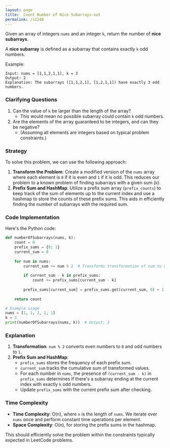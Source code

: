 ```yaml
---
layout: page
title:  Count Number of Nice Subarrays-out
permalink: /s1248
---
```

Given an array of integers `nums` and an integer `k`, return the number of **nice subarrays**.

A **nice subarray** is defined as a subarray that contains exactly `k` odd numbers.

Example:
```
Input: nums = [1,1,2,1,1], k = 3
Output: 2
Explanation: The subarrays ([1,1,2,1], [1,2,1,1]) have exactly 3 odd numbers.
```

### Clarifying Questions
1. Can the value of `k` be larger than the length of the array? 
   - This would mean no possible subarray could contain `k` odd numbers.
2. Are the elements of the array guaranteed to be integers, and can they be negative?
   - (Assuming all elements are integers based on typical problem constraints.)

### Strategy
To solve this problem, we can use the following approach:
1. **Transform the Problem**: Create a modified version of the `nums` array where each element is `0` if it is even and `1` if it is odd. This reduces our problem to a known problem of finding subarrays with a given sum (`k`).
2. **Prefix Sum and HashMap**: Utilize a prefix sum array (`prefix_counts`) to keep track of the sum of elements up to the current index and use a hashmap to store the counts of these prefix sums. This aids in efficiently finding the number of subarrays with the required sum.

### Code Implementation
Here's the Python code:

```python
def numberOfSubarrays(nums, k):
    count = 0
    prefix_sums = {0: 1}
    current_sum = 0
    
    for num in nums:
        current_sum += num % 2  # Transforms transformation of num to 0 or 1
        
        if current_sum - k in prefix_sums:
            count += prefix_sums[current_sum - k]
            
        prefix_sums[current_sum] = prefix_sums.get(current_sum, 0) + 1
        
    return count

# Example usage
nums = [1, 1, 2, 1, 1]
k = 3
print(numberOfSubarrays(nums, k))  # Output: 2
```

### Explanation
1. **Transformation**: `num % 2` converts even numbers to `0` and odd numbers to `1`.
2. **Prefix Sum and HashMap**:
   - `prefix_sums` stores the frequency of each prefix sum.
   - `current_sum` tracks the cumulative sum of transformed values.
   - For each number in `nums`, the presence of `(current_sum - k)` in `prefix_sums` determines if there's a subarray ending at the current index with exactly `k` odd numbers.
   - Update `prefix_sums` with the current prefix sum after checking.

### Time Complexity
- **Time Complexity**: O(n), where `n` is the length of `nums`. We iterate over `nums` once and perform constant time operations per element.
- **Space Complexity**: O(n), for storing the prefix sums in the hashmap.

This should efficiently solve the problem within the constraints typically expected in LeetCode problems.